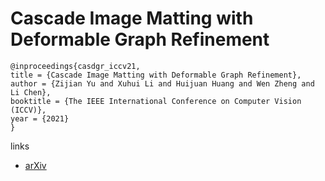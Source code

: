 # Cascade Image Matting with Deformable Graph Refinement

```
@inproceedings{casdgr_iccv21,
title = {Cascade Image Matting with Deformable Graph Refinement},
author = {Zijian Yu and Xuhui Li and Huijuan Huang and Wen Zheng and Li Chen},
booktitle = {The IEEE International Conference on Computer Vision (ICCV)},
year = {2021}
}
```

links
- [arXiv](https://arxiv.org/abs/2105.02646)
